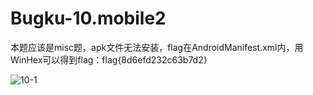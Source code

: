 # Bugku-10.mobile2

本题应该是misc题，apk文件无法安装，flag在AndroidManifest.xml内，用WinHex可以得到flag：flag{8d6efd232c63b7d2}

![10-1](https://github.com/OWORD/ctfimg/raw/main/Bugku/10.mobile2/img/10-1.png)